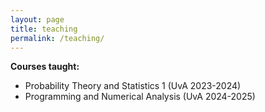 ```yaml
---
layout: page
title: teaching
permalink: /teaching/
---
```


**Courses taught:**

- Probability Theory and Statistics 1 (UvA 2023-2024)
- Programming and Numerical Analysis (UvA 2024-2025)
